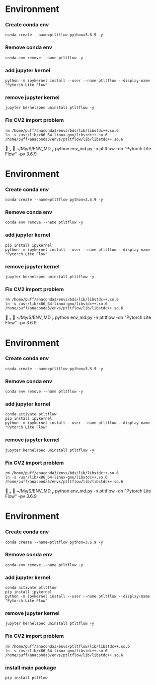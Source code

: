 # Environment

### Create conda env
```shell
conda create --name=ptltflow python=3.6.9 -y 
```

### Remove conda env
```shell
conda env remove --name ptltflow -y
```

### add jupyter kernel
```shell
python -m ipykernel install --user --name ptltflow --display-name "Pytorch Lite Flow"
```

### remove jupyter kernel
```shell
jupyter kernelspec uninstall ptltflow -y
```

### Fix CV2 import problem
```shell
rm /home/puff/anaconda3/envs/bds/lib/libstdc++.so.6
ln -s /usr/lib/x86_64-linux-gnu/libstdc++.so.6 /home/puff/anaconda3/envs/ptltflow/lib/libstdc++.so.6
```



    ~/My/S/ENV_MD  python env_md.py -n ptltflow -dn "Pytorch Lite Flow" -pv 3.6.9
# Environment

### Create conda env
```shell
conda create --name=ptltflow python=3.6.9 -y 
```

### Remove conda env
```shell
conda env remove --name ptltflow -y
```

### add jupyter kernel
```shell
pip install ipykernel
python -m ipykernel install --user --name ptltflow --display-name "Pytorch Lite Flow"
```

### remove jupyter kernel
```shell
jupyter kernelspec uninstall ptltflow -y
```

### Fix CV2 import problem
```shell
rm /home/puff/anaconda3/envs/bds/lib/libstdc++.so.6
ln -s /usr/lib/x86_64-linux-gnu/libstdc++.so.6 /home/puff/anaconda3/envs/ptltflow/lib/libstdc++.so.6
```



    ~/My/S/ENV_MD  python env_md.py -n ptltflow -dn "Pytorch Lite Flow" -pv 3.6.9
# Environment

### Create conda env
```shell
conda create --name=ptltflow python=3.6.9 -y 
```

### Remove conda env
```shell
conda env remove --name ptltflow -y
```

### add jupyter kernel
```shell
conda activate ptltflow
pip install ipykernel
python -m ipykernel install --user --name ptltflow --display-name "Pytorch Lite Flow"
```

### remove jupyter kernel
```shell
jupyter kernelspec uninstall ptltflow -y
```

### Fix CV2 import problem
```shell
rm /home/puff/anaconda3/envs/bds/lib/libstdc++.so.6
ln -s /usr/lib/x86_64-linux-gnu/libstdc++.so.6 /home/puff/anaconda3/envs/ptltflow/lib/libstdc++.so.6
```



    ~/My/S/ENV_MD  python env_md.py -n ptltflow -dn "Pytorch Lite Flow" -pv 3.6.9
# Environment

### Create conda env
```shell
conda create --name=ptltflow python=3.6.9 -y 
```

### Remove conda env
```shell
conda env remove --name ptltflow -y
```

### add jupyter kernel
```shell
conda activate ptltflow
pip install ipykernel
python -m ipykernel install --user --name ptltflow --display-name "Pytorch Lite Flow"
```

### remove jupyter kernel
```shell
jupyter kernelspec uninstall ptltflow -y
```

### Fix CV2 import problem
```shell
rm /home/puff/anaconda3/envs/ptltflow/lib/libstdc++.so.6
ln -s /usr/lib/x86_64-linux-gnu/libstdc++.so.6 /home/puff/anaconda3/envs/ptltflow/lib/libstdc++.so.6
```


### install main package
```shell
pip install ptlflow
```
